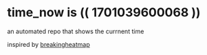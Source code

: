 # time_now is (( 1701039600068 ))

an automated repo that shows the currnent time

inspired by [breakingheatmap](https://github.com/breakingheatmap/breakingheatmap)
